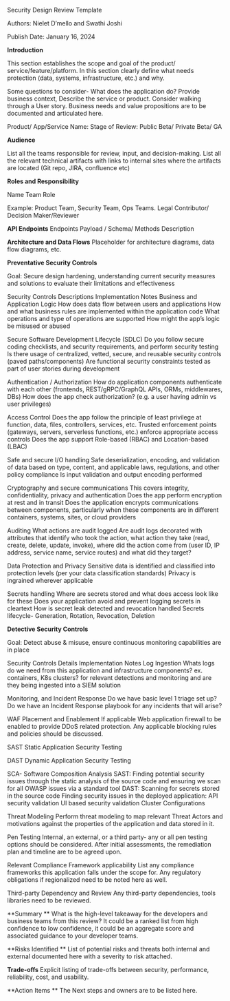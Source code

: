 Security Design Review Template 

Authors: Nielet D’mello and Swathi Joshi 

Publish Date: January 16, 2024


**Introduction**

This section establishes the scope and goal of the product/ service/feature/platform. In this section clearly define what needs protection (data, systems, infrastructure, etc.) and why. 

Some questions to consider- What does the application do? Provide business context, Describe the service or product. Consider walking through a User story. Business needs and value propositions are to be documented and articulated here. 

Product/ App/Service Name: 
Stage of Review: Public Beta/ Private Beta/ GA

**Audience**

List all the teams responsible for review, input, and decision-making. List all the relevant technical artifacts with links to internal sites where the artifacts are located (Git repo, JIRA, confluence etc) 

**Roles and Responsibility**

Name
Team
Role


Example:  Product Team, Security Team, Ops Teams. Legal
Contributor/ Decision Maker/Reviewer


**API Endpoints**
Endpoints
Payload / Schema/ Methods
Description


**Architecture and Data Flows**
Placeholder for architecture diagrams, data flow diagrams, etc.

**Preventative Security Controls**

Goal: Secure design hardening, understanding current security measures and solutions to evaluate their limitations and effectiveness

Security Controls
Descriptions
Implementation Notes
Business and Application Logic
How does data flow between users and applications
How and what business rules are implemented within the application code
What operations and type of operations are supported
How might the app’s logic be misused or abused




Secure Software Development Lifecycle (SDLC)
Do you follow secure coding checklists, and security requirements, and perform security testing
Is there usage of centralized, vetted, secure, and reusable security controls (paved paths/components)
Are functional security constraints tested as part of user stories during development




Authentication / Authorization
How do application components authenticate with each other
(frontends, REST/gRPC/GraphQL APIs, ORMs, middlewares, DBs)
How does the app check authorization? (e.g. a user having admin vs user privileges)


Access Control
Does the app follow the principle of least privilege at function, data, files, controllers, services, etc.
Trusted enforcement points (gateways, servers, serverless functions, etc.) enforce appropriate access controls
Does the app support Role-based (RBAC) and Location-based (LBAC)


Safe and secure I/O handling
Safe deserialization, encoding, and validation of data based on type, content, and applicable laws, regulations, and other policy compliance
Is input validation and output encoding performed


Cryptography and secure communications
This covers integrity, confidentiality, privacy and authentication
Does the app perform encryption at rest and in transit
Does the application encrypts communications between components, particularly when these components are in different containers, systems, sites, or cloud providers


Auditing
What actions are audit logged
Are audit logs decorated with attributes that identify who took the action, what action they take (read, create, delete, update, invoke), where did the action come from (user ID, IP address, service name, service routes) and what did they target?


Data Protection and Privacy
Sensitive data is identified and classified into protection levels (per your data classification standards)
Privacy is ingrained wherever applicable


Secrets handling
Where are secrets stored and what does access look like for these
Does your application avoid and prevent logging secrets in cleartext
How is secret leak detected and revocation handled
Secrets lifecycle- Generation, Rotation, Revocation, Deletion


**Detective Security Controls**

Goal: Detect abuse & misuse, ensure continuous monitoring capabilities are in place

Security Controls
Details
Implementation Notes
Log Ingestion 
Whats logs do we need from this application and infrastructure components? ex. containers, K8s clusters?  for relevant detections and monitoring and are they being ingested into a SIEM solution  


Monitoring, and Incident Response
Do we have basic level 1 triage set up? Do we have an Incident Response playbook for any incidents that will arise? 


WAF Placement and Enablement
If applicable Web application firewall to be enabled to provide DDoS related protection. Any applicable blocking rules and policies should be discussed. 


SAST  Static Application Security Testing 

DAST Dynamic Application Security Testing

SCA- Software Composition Analysis
SAST: Finding potential security issues through the static analysis of the source code and ensuring we scan for all OWASP issues via a standard tool
DAST: Scanning for secrets stored in the source code
Finding security issues in the deployed application:
API security validation
UI based security validation
Cluster Configurations




Threat Modeling
Perform threat modeling to map relevant Threat Actors and motivations against the properties of the application and data stored in it.


Pen Testing 
Internal, an external, or a third party- any or all pen testing options should be considered. After initial assessments, the remediation plan and timeline are to be agreed upon.


Relevant Compliance Framework applicability 
List any compliance frameworks this application falls under the scope for. Any regulatory obligations if regionalized need to be noted here as well. 


Third-party Dependency and Review 
Any third-party dependencies, tools libraries need to be reviewed.  




**Summary **
What is the high-level takeaway for the developers and business teams from this review? It could be a ranked list from high confidence to low confidence, it could be an aggregate score and associated guidance to your developer teams.

**Risks Identified **
List of potential risks and threats both internal and external documented here with a severity to risk attached. 

**Trade-offs**
Explicit listing of trade-offs between security, performance, reliability, cost, and usability.

**Action Items **
The Next steps and owners are to be listed here. 

